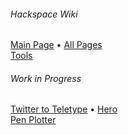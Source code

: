 ###### Hackspace Wiki

[Main Page](https://github.com/snhack/snhack.github.com/wiki) • [All Pages](_pages)  
[Tools](Tools)

###### Work in Progress

[Twitter to Teletype](Twitter-to-Teletype) • [Hero](Hero)  
[Pen Plotter](Pen-plotter)